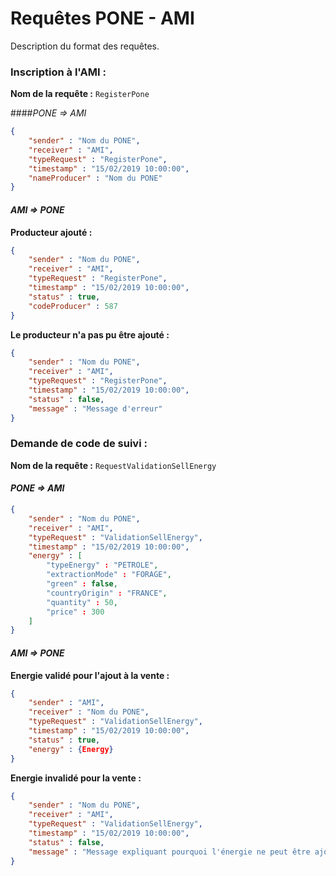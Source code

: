 # Requêtes PONE - AMI

Description du format des requêtes.

### Inscription à l'AMI :

**Nom de la requête :** ``RegisterPone``

####*PONE => AMI*

```json
{
	"sender" : "Nom du PONE", 
	"receiver" : "AMI",
	"typeRequest" : "RegisterPone",
	"timestamp" : "15/02/2019 10:00:00",
	"nameProducer" : "Nom du PONE"
}
```

#### *AMI => PONE*

**Producteur ajouté :**
```json
{
	"sender" : "Nom du PONE", 
	"receiver" : "AMI",
	"typeRequest" : "RegisterPone",
	"timestamp" : "15/02/2019 10:00:00",
	"status" : true,
	"codeProducer" : 587
}
```

**Le producteur n'a pas pu être ajouté :**
```json
{
	"sender" : "Nom du PONE", 
	"receiver" : "AMI",
	"typeRequest" : "RegisterPone",
	"timestamp" : "15/02/2019 10:00:00",
	"status" : false,
	"message" : "Message d'erreur"
}
```

### Demande de code de suivi :

**Nom de la requête :** ``RequestValidationSellEnergy``

####  *PONE => AMI*

```json
{
	"sender" : "Nom du PONE", 
	"receiver" : "AMI",
	"typeRequest" : "ValidationSellEnergy",
	"timestamp" : "15/02/2019 10:00:00",
	"energy" : [
		"typeEnergy" : "PETROLE",
		"extractionMode" : "FORAGE",
		"green" : false,
		"countryOrigin" : "FRANCE",
		"quantity" : 50,
		"price" : 300
	]
}
```

#### *AMI => PONE*

**Energie validé pour l'ajout à la vente :**

```json
{
	"sender" : "AMI", 
	"receiver" : "Nom du PONE",
	"typeRequest" : "ValidationSellEnergy",
	"timestamp" : "15/02/2019 10:00:00",
	"status" : true,
	"energy" : {Energy}
}
```

**Energie invalidé pour la vente :**

```json
{
	"sender" : "Nom du PONE", 
	"receiver" : "AMI",
	"typeRequest" : "ValidationSellEnergy",
	"timestamp" : "15/02/2019 10:00:00",
	"status" : false,
	"message" : "Message expliquant pourquoi l'énergie ne peut être ajouté à la vente"
}
```
